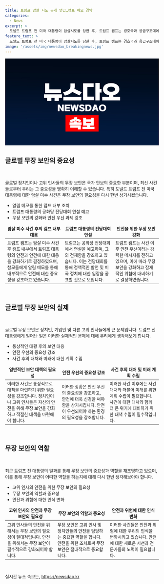 ```yaml
---
title: 트럼프 암살 시도 공개 언급…캠프 메모 경악
categories:
  - News
excerpt: >
  도널드 트럼프 전 미국 대통령이 암살시도를 당한 후, 트럼프 캠프는 경호국과 응급구조대에 감사의 표시를 하며 현장 무장 보안을 강화하고 있다고 밝혔다. 트럼프는 건재함을 과시하며 공화당 전당대회 연설에 참석할 것을 예고했다. 그러나 암살 시도에 대한 언급은 삼가고, 소셜 미디어에서 신중한 태도를 취할 것을 트럼프 캠프는 주문했다.
feature_text: >
  도널드 트럼프 전 미국 대통령이 암살시도를 당한 후, 트럼프 캠프는 경호국과 응급구조대에 감사의 표시를 하며 현장 무장 보안을 강화하고 있다고 밝혔다. 트럼프는 건재함을 과시하며 공화당 전당대회 연설에 참석할 것을 예고했다. 그러나 암살 시도에 대한 언급은 삼가고, 소셜 미디어에서 신중한 태도를 취할 것을 트럼프 캠프는 주문했다.
image: '/assets/img/newsdao_breakingnews.jpg'
---
```


<p><img src="/assets/img/newsdao_breakingnews.jpg" alt="bookingtag 속보" /></p>

<h2 data-ke-size="size26">글로벌 무장 보안의 중요성</h2>

<p data-ke-size="size16">&nbsp;</p>

<p>글로벌 정치인이나 고위 인사들의 무장 보안은 국가 안보의 중요한 부분이며, 최신 사건들로부터 우리는 그 중요성을 명확히 이해할 수 있습니다. 특히 도널드 트럼프 전 미국 대통령에 대한 암살 미수 사건은 무장 보안의 필요성을 다시 한번 상기시켰습니다.</p>

<ul>
    <li>알림 메모를 통한 캠프 내부 조치</li>
    <li>트럼프 대통령의 공화당 전당대회 연설 예고</li>
    <li>무장 보안의 강화와 안전 우선 과제 강조</li>
</ul>

<table>
<thead>
<tr>
<td style="text-align: center; height: 17px;"><b>암살 미수 사건 후의 캠프 내부 대응</b></td>
<td style="text-align: center; height: 17px;"><b>트럼프 대통령의 전당대회 연설</b></td>
<td style="text-align: center; height: 17px;"><b>안전을 위한 무장 보안 강화</b></td>
</tr>
</thead>
<tbody>
<tr>
<td style="text-align: left;">트럼프 캠프는 암살 미수 사건 후 캠프 내부에서 트럼프 대통령의 안전과 안건에 대한 대응을 강화하기로 결정하였으며, 참모들에게 알림 메모를 통해 내부적으로 안전에 대한 중요성을 강조하고 있습니다.</td>
<td style="text-align: left;">트럼프는 공화당 전당대회에서 연설을 예고하며, 그의 건재함을 강조하고 있습니다. 이는 전당대회를 통해 정책적인 발언 및 미국 정치에 대한 입장을 공표할 것으로 보입니다.</td>
<td style="text-align: left;">트럼프 캠프는 사건 이후 안전 우선이라는 강력한 메시지를 전하고 있으며, 이에 따라 무장 보안을 강화하고 잠재적인 위협에 대비하기로 결정하였습니다.</td>
</tr>
</tbody>
</table>

<p data-ke-size="size16">&nbsp;</p>

<h2 data-ke-size="size26">글로벌 무장 보안의 실제</h2>

<p data-ke-size="size16">&nbsp;</p>

<p>글로벌 무장 보안은 정치인, 기업인 및 다른 고위 인사들에게 큰 문제입니다. 트럼프 전 대통령에게 일어난 일은 이러한 실제적인 문제에 대해 우리에게 생각해보게 합니다.</p>

<ul>
    <li>통상적인 대황 후의 보안 대응</li>
    <li>안전 우선의 중요성 강조</li>
    <li>사건 후의 대처와 미래에 대한 계획 수립</li>
</ul>

<table>
<thead>
<tr>
<td style="text-align: center; height: 17px;"><b>일반적인 보안 대책의 필요성</b></td>
<td style="text-align: center; height: 17px;"><b>안전 우선의 중요성 강조</b></td>
<td style="text-align: center; height: 17px;"><b>사건 후의 대처 및 미래 계획 수립</b></td>
</tr>
</thead>
<tbody>
<tr>
<td style="text-align: left;">이러한 사건은 통상적으로 대책을 마련하기 위한 필요성을 강조합니다. 정치인이나 고위 인사들은 자신의 안전을 위해 무장 보안을 강화하고 적절한 대책을 마련해야 합니다.</td>
<td style="text-align: left;">이러한 상황은 안전 우선의 중요성을 강조하고, 안전에 더욱 신경을 써야 함을 상기시킵니다. 안전이 우선되어야 하는 환경의 필요성을 강조합니다.</td>
<td style="text-align: left;">이러한 사건 이후에는 사건 대처와 더불어 미래를 위한 계획 수립이 필요합니다. 사건에 대한 대처와 함께 더 큰 위기에 대비하기 위한 대책 수립이 필수적입니다.</td>
</tr>
</tbody>
</table>

<p data-ke-size="size16">&nbsp;</p>

<h2 data-ke-size="size26">무장 보안의 역할</h2>

<p data-ke-size="size16">&nbsp;</p>

<p>최근 트럼프 전 대통령의 일과를 통해 무장 보안의 중요성과 역할을 재조명하고 있으며, 이를 통해 무장 보안이 어떠한 역할을 하는지에 대해 다시 한번 생각해보아야 합니다.</p>

<ul>
    <li>고위 인사의 안전을 위한 무장 보안의 필요성</li>
    <li>무장 보안의 역할과 중요성</li>
    <li>안전과 위험에 대한 인식 변화</li>
</ul>

<table>
<thead>
<tr>
<td style="text-align: center; height: 17px;"><b>고위 인사의 안전과 무장 보안의 필요성</b></td>
<td style="text-align: center; height: 17px;"><b>무장 보안의 역할과 중요성</b></td>
<td style="text-align: center; height: 17px;"><b>안전과 위험에 대한 인식 변화</b></td>
</tr>
</thead>
<tbody>
<tr>
<td style="text-align: left;">고위 인사들의 안전을 위해서는 무장 보안의 필요성이 절대적입니다. 안전을 위해서는 무장 보안이 필수적으로 강화되어야 합니다.</td>
<td style="text-align: left;">무장 보안은 고위 인사 및 정치인들의 안전을 담당하는 중요한 역할을 합니다. 안전을 위한 조치로써 무장 보안은 절대적으로 중요합니다.</td>
<td style="text-align: left;">이러한 사건들은 안전과 위험에 대한 우리의 인식을 변화시키고 있습니다. 안전에 대한 새로운 시선과 전문가들의 노력이 필요합니다.</td>
</tr>
</tbody>
</table>

<p data-ke-size="size16">&nbsp;</p>
실시간 뉴스 속보는, <a href="https://newsdao.kr" rel="dofollow">https://newsdao.kr</a>


